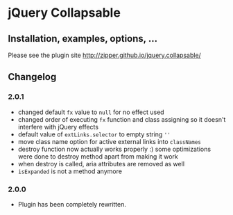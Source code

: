 # jQuery Collapsable

## Installation, examples, options, ...
Please see the plugin site http://zipper.github.io/jquery.collapsable/

## Changelog

### 2.0.1
- changed default `fx` value to `null` for no effect used
- changed order of executing `fx` function and class assigning so it doesn't interfere with jQuery effects
- default value of `extLinks.selector` to empty string `''`
- move class name option for active external links into `classNames`
- destroy function now actually works properly :) some optimizations were done to destroy method apart from making it work
- when destroy is called, aria attributes are removed as well
- `isExpanded` is not a method anymore

### 2.0.0

- Plugin has been completely rewritten.
